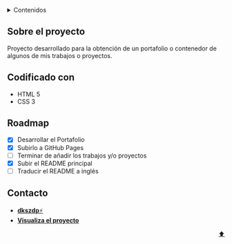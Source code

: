 <a name="top"></a>

<details>
  <summary>Contenidos</summary>
  <ol>
    <li><a href="#sobreelproyecto">Sobre el proyecto</a></li>
    <li><a href="#codificacion">Codificación</a></li>
    <li><a href="#roadmap">Roadmap</a></li>
    <li><a href="#contacto">Contacto</a></li>
  </ol>
</details>

## Sobre el proyecto
Proyecto desarrollado para la obtención de un portafolio o contenedor de algunos de mis trabajos o proyectos.

## Codificado con
- HTML 5
- CSS 3

## Roadmap
- [x] Desarrollar el Portafolio
- [x] Subirlo a GitHub Pages
- [ ] Terminar de añadir los trabajos y/o proyectos
- [x] Subir el README principal
- [ ] Traducir el README a inglés

## Contacto
- [**dkszdp**⚡](https://github.com/dkszdp)
- [**Visualiza el proyecto**](https://dkszdp.github.io/portafolio-dkszdp/)

<p align="right"><a href="#top">⬆</a></p>